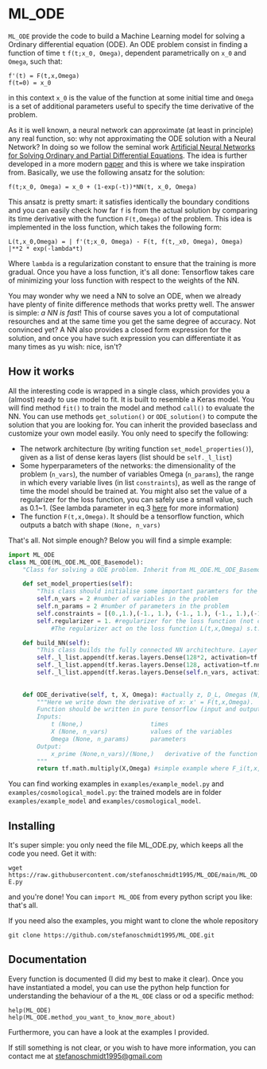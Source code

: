 # ML_ODE

``ML_ODE`` provide the code to build a Machine Learning model for solving a Ordinary differential equation (ODE).
An ODE problem consist in finding a function of time `t` ``f(t;x_0, Omega)``, dependent parametrically on `x_0` and `Omega`, such that:

```
f'(t) = F(t,x,Omega)
f(t=0) = x_0
```
in this context `x_0` is the value of the function at some initial time and `Omega` is a set of additional parameters useful to specify the time derivative of the problem.

As it is well known, a neural network can approximate (at least in principle) any real function, so: why not approximating the ODE solution with a Neural Network? In doing so we follow the seminal work [Artificial Neural Networks for Solving Ordinary and Partial Differential Equations](https://arxiv.org/abs/physics/9705023). The idea is further developed in a more modern [paper](https://arxiv.org/abs/2006.14372) and this is where we take inspiration from.
Basically, we use the following ansatz for the solution:

```
f(t;x_0, Omega) = x_0 + (1-exp(-t))*NN(t, x_0, Omega)
```

This ansatz is pretty smart: it satisfies identically the boundary conditions and you can easily check how far `f` is from the actual solution by comparing its time derivative with the function `F(t,Omega)` of the problem. This idea is implemented in the loss function, which takes the following form:

```
L(t,x_0,Omega) = | f'(t;x_0, Omega) - F(t, f(t,_x0, Omega), Omega) |**2 * exp(-lambda*t)
```
Where `lambda` is a regularization constant to ensure that the training is more gradual.
Once you have a loss function, it's all done: Tensorflow takes care of minimizing your loss function with respect to the weights of the NN.

You may wonder why we need a NN to solve an ODE, when we already have plenty of finite difference methods that works pretty well. The answer is simple: *a NN is fast*! This of course saves you a lot of computational resourches and at the same time you get the same degree of accuracy. Not convinced yet? A NN also provides a closed form expression for the solution, and once you have such expression you can differentiate it as many times as yu wish: nice, isn't?

## How it works

All the interesting code is wrapped in a single class, which provides you a (almost) ready to use model to fit. It is built to resemble a Keras model. You will find method `fit()` to train the model and method `call()` to evaluate the NN. You can use methods `get_solution()` or `ODE_solution()` to compute the solution that you are looking for.
You can inherit the provided baseclass and customize your own model easily. You only need to specify the following:

 - The network architecture (by writing function `set_model_properties()`), given as a list of dense keras layers (list should be `self._l_list`)
 - Some hyperparameters of the networks: the dimensionality of the problem (`n_vars`), the number of variables Omega (`n_params`), the range in which every variable lives (in list `constraints`), as well as the range of time the model should be trained at. You might also set the value of a regularizer for the loss function, you can safely use a small value, such as 0.1~1. (See lambda parameter in eq.3 [here](https://arxiv.org/abs/2006.14372) for more information)
 - The function `F(t,x,Omega)`. It should be a tensorflow function, which outputs a batch with shape `(None, n_vars)`

That's all. Not simple enough? Below you will find a simple example:

```Python
import ML_ODE
class ML_ODE(ML_ODE.ML_ODE_Basemodel):
	"Class for solving a ODE problem. Inherit from ML_ODE.ML_ODE_Basemodel and implements some methods."

	def set_model_properties(self):
		"This class should initialise some important paramters for the network"
		self.n_vars = 2	#number of variables in the problem
		self.n_params = 2 #number of parameters in the problem
		self.constraints = [(0.,1.),(-1., 1.), (-1., 1.), (-1., 1.),(-1., 1.)] #(t_range, x0_range, x1_range, *params_range)
		self.regularizer = 1. #regularizer for the loss function (not compulsory, default 0)
			#The regularizer act on the loss function L(t,x,Omega) s.t. L' = L * exp(regularizer*t): this is to ensure that earlier times are fitted with more accuracy

	def build_NN(self):
		"This class builds the fully connected NN architechture. Layer sequence should be provided by a list of layers (in self._l_list)"
		self._l_list.append(tf.keras.layers.Dense(128*2, activation=tf.nn.sigmoid) )
		self._l_list.append(tf.keras.layers.Dense(128, activation=tf.nn.sigmoid) )
		self._l_list.append(tf.keras.layers.Dense(self.n_vars, activation=tf.keras.activations.linear))
	
	
	def ODE_derivative(self, t, X, Omega): #actually z, D_L, Omegas (N,2)
		"""Here we write down the derivative of x: x' = F(t,x,Omega).
		Function should be written in pure tensorflow (input and outputs are tf tensors).
		Inputs:
			t (None,)					times
			X (None, n_vars)			values of the variables
			Omega (None, n_params)		parameters
		Output:
			x_prime (None,n_vars)/(None,)	derivative of the function
		"""
		return tf.math.multiply(X,Omega) #simple example where F_i(t,x,Omega) = x_i*Omega_i
```

You can find working examples in `examples/example_model.py` and `examples/cosmological_model.py`: the trained models are in folder `examples/example_model` and `examples/cosmological_model`.

## Installing

It's super simple: you only need the file ML_ODE.py, which keeps all the code you need. Get it with:

`wget https://raw.githubusercontent.com/stefanoschmidt1995/ML_ODE/main/ML_ODE.py`

and you're done! You can `import ML_ODE` from every python script you like: that's all. 

If you need also the examples, you might want to clone the whole repository

`git clone https://github.com/stefanoschmidt1995/ML_ODE.git`


## Documentation

Every function is documented (I did my best to make it clear).
Once you have instantiated a model, you can use the python help function for understanding the behaviour of a the `ML_ODE` class or od a specific method:

```
help(ML_ODE)
help(ML_ODE.method_you_want_to_know_more_about)

```

Furthermore, you can have a look at the examples I provided.

If still something is not clear, or you wish to have more information, you can contact me at [stefanoschmidt1995@gmail.com](mailto:stefanoschmidt1995@gmail.com)
